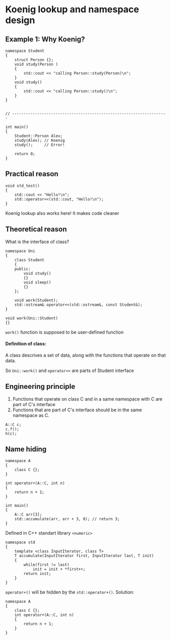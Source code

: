 # Koenig lookup and namespace design

## Example 1: Why Koenig?

```
namespace Student
{
	struct Person {};
	void study(Person )
	{
		std::cout << "calling Person::study(Person)\n";
	}
	void study()
	{
		std::cout << "calling Person::study()\n";
	}
}


// --------------------------------------------------------------------

int main()
{
	Student::Person Alex;
	study(Alex); // Koenig
	study();     // Error!

	return 0;
}
```

## Practical reason

```
void std_test()
{
	std::cout << "Hello!\n"; 
	std::operator<<(std::cout, "Hello!\n");
}
```
Koenig lookup also works here! It makes code cleaner

## Theoretical reason

What is the interface of class?

```
namespace Uni
{
	class Student
	{
	public:
		void study()
		{}
		void sleep()
		{}
	};

	void work(Student);
	std::ostream& operator<<(std::ostream&, const Student&);
}

void work(Uni::Student)
{}
```

`work()` function is supposed to be user-defined function

#### Definition of class:

A class descrives a set of data, along with the functions that operate on that data.

So `Uni::work()` and `operator<<` are parts of Student interface

## Engineering principle

1. Functions that operate on class C and in a same namespace with C are part of C's interface
2. Functions that are part of C's interface should be in the same namespace as C.

```
A::C c;
c.f();
h(c);
```

## Name hiding

```
namespace A
{
	class C {};
}

int operator+(A::C, int n)
{
	return n + 1;
}

int main()
{
	A::C arr[3];
	std::accumulate(arr, arr + 3, 0); // return 3;
}
```

Defined in C++ standart library `<numeric>`

```
namespace std
{
	template <class InputIterator, class T>
	T accumulate(InputIterator first, InputIterator last, T init)
	{
		while(first != last)
			init = init + *first++;
		return init;
	}
}
```

`operator+()` will be hidden by the `std::operator+()`. Solution:  

```
namespace A
{
	class C {};
	int operator+(A::C, int n)
	{
		return n + 1;
	}
}
```


